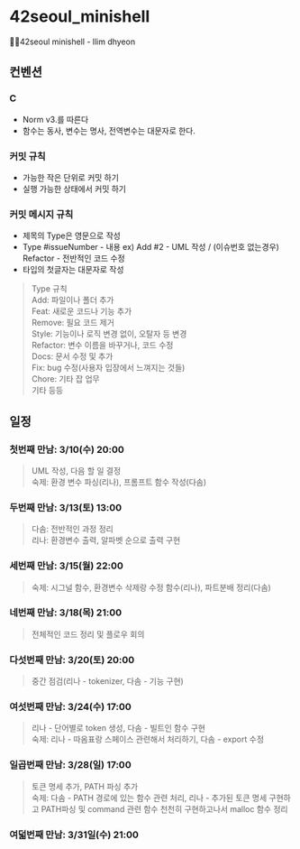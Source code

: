 # 42seoul_minishell
👯‍♀️42seoul minishell - llim  dhyeon

## 컨벤션
### C
 - Norm v3.를 따른다
 - 함수는 동사, 변수는 명사, 전역변수는 대문자로 한다.

### 커밋 규칙
 - 가능한 작은 단위로 커밋 하기
 - 실행 가능한 상태에서 커밋 하기

### 커밋 메시지 규칙
 - 제목의 Type은 영문으로 작성
 - Type #issueNumber - 내용 ex) Add #2 - UML 작성 / (이슈번호 없는경우) Refactor - 전반적인 코드 수정
 - 타입의 첫글자는 대문자로 작성
> Type 규칙  
Add: 파일이나 폴더 추가  
Feat: 새로운 코드나 기능 추가  
Remove: 필요 코드 제거  
Style: 기능이나 로직 변경 없이, 오탈자 등 변경  
Refactor: 변수 이름을 바꾸거나, 코드 수정  
Docs: 문서 수정 및 추가  
Fix: bug 수정(사용자 입장에서 느껴지는 것들)  
Chore: 기타 잡 업무  
기타 등등  


## 일정
### 첫번째 만남: 3/10(수) 20:00
> UML 작성, 다음 할 일 결정  
> 숙제: 환경 변수 파싱(리나), 프롬프트 함수 작성(다솜)


### 두번째 만남: 3/13(토) 13:00
> 다솜: 전반적인 과정 정리  
> 리나: 환경변수 출력, 알파벳 순으로 출력 구현


### 세번째 만남: 3/15(월) 22:00
> 숙제: 시그널 함수, 환경변수 삭제랑 수정 함수(리나), 파트분배 정리(다솜)


### 네번째 만남: 3/18(목) 21:00
> 전체적인 코드 정리 및 플로우 회의


### 다섯번째 만남: 3/20(토) 20:00
> 중간 점검(리나 - tokenizer, 다솜 - 기능 구현)


### 여섯번째 만남: 3/24(수) 17:00
> 리나 - 단어별로 token 생성, 다솜 - 빌트인 함수 구현  
> 숙제: 리나 - 따옴표랑 스페이스 관련해서 처리하기, 다솜 - export 수정


### 일곱번째 만남: 3/28(일) 17:00
> 토큰 명세 추가, PATH 파싱 추가  
> 숙제: 다솜 - PATH 경로에 있는 함수 관련 처리, 리나 - 추가된 토큰 명세 구현하고 PATH파싱 및 command 관련 함수 천천히 구현하고나서 malloc 함수 정리


### 여덟번째 만남: 3/31일(수) 21:00
